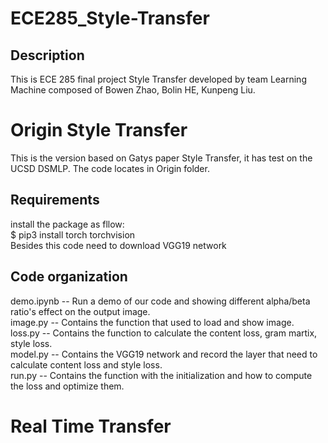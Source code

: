 # ECE285_Style-Transfer


## Description
This is ECE 285 final project Style Transfer developed by team Learning Machine composed of Bowen Zhao, Bolin HE, Kunpeng Liu.



Origin Style Transfer
===========
This is the version based on Gatys paper Style Transfer, it has test on the UCSD DSMLP.
The code locates in Origin folder.

## Requirements

install the package as fllow:  
 $ pip3 install torch torchvision  
Besides this code need to download VGG19 network  

## Code organization

demo.ipynb -- Run a demo of our code and showing different alpha/beta ratio's effect on the output image.  
image.py -- Contains the function that used to load and show image.  
loss.py -- Contains the function to calculate the content loss, gram martix, style loss.  
model.py -- Contains the VGG19 network and record the layer that need to calculate content loss and style loss.  
run.py -- Contains the function with the initialization and how to compute the loss and optimize them.  



Real Time Transfer
===========
